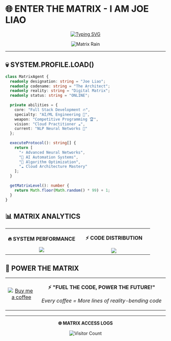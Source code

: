 # 🌐 ENTER THE MATRIX - I AM JOE LIAO

<div align="center">

[![Typing SVG](https://readme-typing-svg.demolab.com?font=JetBrains+Mono&weight=700&size=32&duration=2500&pause=800&color=00FF41&background=0D111700&center=true&vCenter=true&width=900&lines=WELCOME+TO+THE+MATRIX+🕶️;REALITY+IS+CODE+⚡;DIGITAL+ARCHITECT+💻;BUILDING+THE+FUTURE+🚀;THE+CHOSEN+DEVELOPER+🌟)](https://git.io/typing-svg)

![Matrix Rain](https://github.com/Anmol-Baranwal/Cool-GIFs-For-GitHub/assets/74038190/0c7eb6ed-663b-4ce4-bfbd-18239a38ba1b)

</div>

---

## 💀 SYSTEM.PROFILE.LOAD()


<td width="100%" valign="top">

```typescript
class MatrixAgent {
  readonly designation: string = "Joe Liao";
  readonly codename: string = "The Architect";
  readonly reality: string = "Digital Matrix";
  readonly status: string = "ONLINE";
  
  private abilities = {
    core: "Full Stack Development 🔥",
    specialty: "AI/ML Engineering 🤖", 
    weapon: "Competitive Programming 🏆",
    vision: "Cloud Practitioner ☁️",
    current: "NLP Neural Networks 🧠"
  };
  
  executeProtocol(): string[] {
    return [
      "⚡ Advanced Neural Networks",
      "🔮 AI Automation Systems",
      "💎 Algorithm Optimization", 
      "☁️ Cloud Architecture Mastery"
    ];
  }
  
  getMatrixLevel(): number {
    return Math.floor(Math.random() * 99) + 1;
  }
}
```

</td>


## 📊 MATRIX ANALYTICS

<table width="100%">
<tr>
<td width="50%" align="center">

**🔥 SYSTEM PERFORMANCE**

<img src="https://github-readme-stats.vercel.app/api?username=0857boy&show_icons=true&theme=radical&include_all_commits=true&count_private=true&hide_border=true&bg_color=0D1117&title_color=00FF41&icon_color=FF6B6B&text_color=4ECDC4&border_radius=15&custom_title=NEURAL%20NETWORK%20STATUS"/>

</td>
<td width="50%" align="center">

**⚡ CODE DISTRIBUTION**

<img src="https://github-readme-stats.vercel.app/api/top-langs/?username=0857boy&layout=compact&theme=radical&hide_border=true&bg_color=0D1117&title_color=00FF41&text_color=4ECDC4&border_radius=15&custom_title=DIGITAL%20DNA"/>

</td>
</tr>
</table>


## 🔋 POWER THE MATRIX

<div align="center">

<table>
<tr>
<td align="center" width="20%">

[![Buy me a coffee](https://img.shields.io/badge/🔌%20POWER%20BOOST-FF6B6B?style=for-the-badge&logo=buymeacoffee&logoColor=000000&labelColor=000000)](https://www.buymeacoffee.com/0857boy)

</td>
<td align="center" width="80%">

**⚡ "FUEL THE CODE, POWER THE FUTURE!"**

*Every coffee = More lines of reality-bending code*

</td>
</tr>
</table>

</div>

---

<div align="center">

**🌐 MATRIX ACCESS LOGS**

![Visitor Count](https://profile-counter.glitch.me/0857boy/count.svg)
